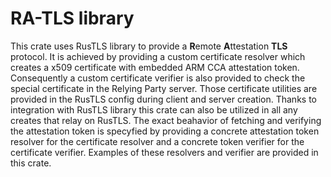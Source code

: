# RA-TLS library

This crate uses RusTLS library to provide a **R**emote **A**ttestation **TLS** protocol. It is achieved by providing a custom certificate resolver which creates a x509 certificate with embedded ARM CCA attestation token. Consequently a custom certificate verifier is also provided to check the special certificate in the Relying Party server. Those certificate utilities are provided in the RusTLS config during client and server creation. Thanks to integration with RusTLS library this crate can also be utilized in all any creates that relay on RusTLS. The exact beahavior of fetching and verifying the attestation token is specyfied by providing a concrete attestation token resolver for the certificate resolver and a concrete token verifier for the certificate verifier. Examples of these resolvers and verifier are provided in this crate.
